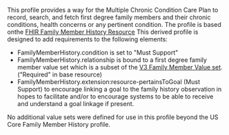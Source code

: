 This profile provides a way for the Multiple Chronic Condition Care Plan to record, search, and fetch first degree family members and their chronic conditions, health concerns or any pertinent condition. 
The profile is based onthe [FHIR Family Member History Resource](https://www.hl7.org/fhir/familymemberhistory.html) 
This derived profile is designed to add requirements to the following elements:
* FamilyMemberHistory.condition is set to "Must Support"
* FamilyMemberHistory.relationship is bound to a first degree family member value set which is a subset of the [V3 Family Member Value set](https://www.hl7.org/fhir/familymemberhistory.html). ("Required" in base resource)
* FamilyMemberHistory.extension:resource-pertainsToGoal (Must Support) to encourage linking a goal to the family history observation in hopes to facilitate and/or to encourage systems to be able to receive and understand a goal linkage if present.



No additional value sets were defined for use in this profile beyond the US Core Family Member History profile.